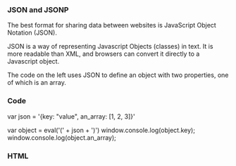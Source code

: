 ### JSON and JSONP

The best format for sharing data between websites is JavaScript Object Notation (JSON).

JSON is a way of representing Javascript Objects (classes) in text. It is more readable than XML, and browsers can convert it directly to a Javascript object.

The code on the left uses JSON to define an object with two properties, one of which is an array.

### Code
var json = '{key: "value", an_array: [1, 2, 3]}'

var object = eval('(' + json + ')')
window.console.log(object.key);
window.console.log(object.an_array);

### HTML
